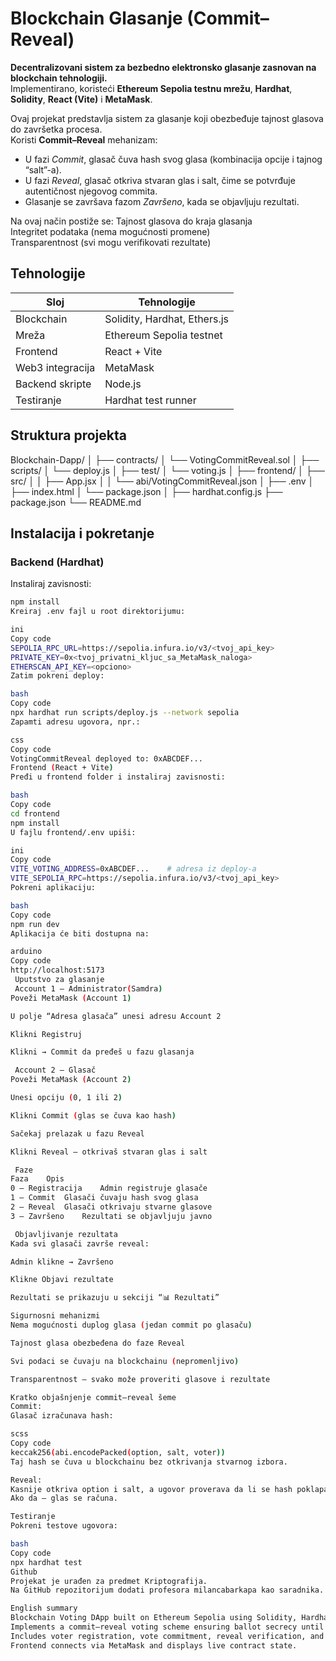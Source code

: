 # Blockchain Glasanje (Commit–Reveal)

**Decentralizovani sistem za bezbedno elektronsko glasanje zasnovan na blockchain tehnologiji.**  
Implementirano, koristeći **Ethereum Sepolia testnu mrežu**, **Hardhat**, **Solidity**, **React (Vite)** i **MetaMask**.


Ovaj projekat predstavlja sistem za glasanje koji obezbeđuje tajnost glasova do završetka procesa.  
Koristi **Commit–Reveal** mehanizam:
- U fazi *Commit*, glasač čuva hash svog glasa (kombinacija opcije i tajnog “salt”-a).
- U fazi *Reveal*, glasač otkriva stvaran glas i salt, čime se potvrđuje autentičnost njegovog commita.
- Glasanje se završava fazom *Završeno*, kada se objavljuju rezultati.

Na ovaj način postiže se:
 Tajnost glasova do kraja glasanja  
Integritet podataka (nema mogućnosti promene)  
 Transparentnost (svi mogu verifikovati rezultate)


## Tehnologije

| Sloj | Tehnologije |
|------|--------------|
| Blockchain | Solidity, Hardhat, Ethers.js |
| Mreža | Ethereum Sepolia testnet |
| Frontend | React + Vite |
| Web3 integracija | MetaMask |
| Backend skripte | Node.js |
| Testiranje | Hardhat test runner |


## Struktura projekta

Blockchain-Dapp/
│
├── contracts/
│ └── VotingCommitReveal.sol
│
├── scripts/
│ └── deploy.js
│
├── test/
│ └── voting.js
│
├── frontend/
│ ├── src/
│ │ ├── App.jsx
│ │ └── abi/VotingCommitReveal.json
│ ├── .env
│ ├── index.html
│ └── package.json
│
├── hardhat.config.js
├── package.json
└── README.md

## Instalacija i pokretanje

### Backend (Hardhat)

Instaliraj zavisnosti:
```bash
npm install
Kreiraj .env fajl u root direktorijumu:

ini
Copy code
SEPOLIA_RPC_URL=https://sepolia.infura.io/v3/<tvoj_api_key>
PRIVATE_KEY=0x<tvoj_privatni_kljuc_sa_MetaMask_naloga>
ETHERSCAN_API_KEY=<opciono>
Zatim pokreni deploy:

bash
Copy code
npx hardhat run scripts/deploy.js --network sepolia
Zapamti adresu ugovora, npr.:

css
Copy code
VotingCommitReveal deployed to: 0xABCDEF...
Frontend (React + Vite)
Pređi u frontend folder i instaliraj zavisnosti:

bash
Copy code
cd frontend
npm install
U fajlu frontend/.env upiši:

ini
Copy code
VITE_VOTING_ADDRESS=0xABCDEF...    # adresa iz deploy-a
VITE_SEPOLIA_RPC=https://sepolia.infura.io/v3/<tvoj_api_key>
Pokreni aplikaciju:

bash
Copy code
npm run dev
Aplikacija će biti dostupna na:

arduino
Copy code
http://localhost:5173
 Uputstvo za glasanje
 Account 1 – Administrator(Samdra)
Poveži MetaMask (Account 1)

U polje “Adresa glasača” unesi adresu Account 2

Klikni Registruj

Klikni → Commit da pređeš u fazu glasanja

 Account 2 – Glasač
Poveži MetaMask (Account 2)

Unesi opciju (0, 1 ili 2)

Klikni Commit (glas se čuva kao hash)

Sačekaj prelazak u fazu Reveal

Klikni Reveal – otkrivaš stvaran glas i salt

 Faze
Faza	Opis
0 – Registracija	Admin registruje glasače
1 – Commit	Glasači čuvaju hash svog glasa
2 – Reveal	Glasači otkrivaju stvarne glasove
3 – Završeno	Rezultati se objavljuju javno

 Objavljivanje rezultata
Kada svi glasači završe reveal:

Admin klikne → Završeno

Klikne Objavi rezultate

Rezultati se prikazuju u sekciji “📊 Rezultati”

Sigurnosni mehanizmi
Nema mogućnosti duplog glasa (jedan commit po glasaču)

Tajnost glasa obezbeđena do faze Reveal

Svi podaci se čuvaju na blockchainu (nepromenljivo)

Transparentnost – svako može proveriti glasove i rezultate

Kratko objašnjenje commit–reveal šeme
Commit:
Glasač izračunava hash:

scss
Copy code
keccak256(abi.encodePacked(option, salt, voter))
Taj hash se čuva u blockchainu bez otkrivanja stvarnog izbora.

Reveal:
Kasnije otkriva option i salt, a ugovor proverava da li se hash poklapa.
Ako da — glas se računa.

Testiranje
Pokreni testove ugovora:

bash
Copy code
npx hardhat test
Github
Projekat je urađen za predmet Kriptografija.
Na GitHub repozitorijum dodati profesora milancabarkapa kao saradnika.

English summary
Blockchain Voting DApp built on Ethereum Sepolia using Solidity, Hardhat, and React.
Implements a commit–reveal voting scheme ensuring ballot secrecy until reveal phase.
Includes voter registration, vote commitment, reveal verification, and result publishing.
Frontend connects via MetaMask and displays live contract state.

